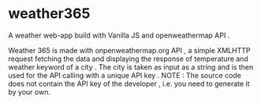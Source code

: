 # weather365
A weather web-app build with Vanilla JS and openweathermap API .

Weather 365 is made with onpenweathermap.org API , a simple XMLHTTP request fetching the data and displaying the response of temperature and weather keyword of a city .
The city is taken as input as a string and is then used for the API calling with a unique API key .
NOTE : The source code does not contain the API key of the developer , i.e. you need to generate it by your own.
